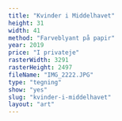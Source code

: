 ```yaml
---
title: "Kvinder i Middelhavet"
height: 31
width: 41
method: "Farveblyant på papir"
year: 2019
price: "I privateje"
rasterWidth: 3291
rasterHeight: 2497
fileName: "IMG_2222.JPG"
type: "tegning"
show: "yes"
slug: "kvinder-i-middelhavet"
layout: "art"
---
```


